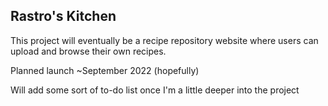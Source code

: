 ## Rastro's Kitchen

This project will eventually be a recipe repository website where users can upload and browse their own recipes.

Planned launch ~September 2022 (hopefully)

Will add some sort of to-do list once I'm a little deeper into the project
